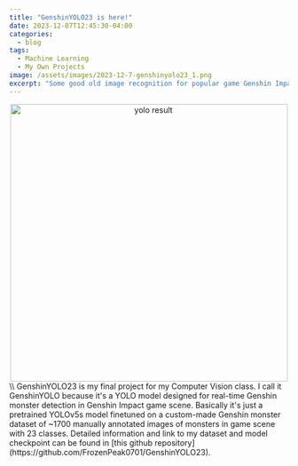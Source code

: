 ```yaml
---
title: "GenshinYOLO23 is here!"
date: 2023-12-07T12:45:30-04:00
categories:
  - blog
tags:
  - Machine Learning 
  - My Own Projects
image: /assets/images/2023-12-7-genshinyolo23_1.png
excerpt: "Some good old image recognition for popular game Genshin Impact!"
---
```


<div style="text-align: center;"><img src="/assets/images/2023-12-7-genshinyolo23_1.png" alt="yolo result" width="500"></div>
\\
GenshinYOLO23 is my final project for my Computer Vision class. I call it GenshinYOLO because it's a YOLO model designed for real-time Genshin monster detection in Genshin Impact game scene. Basically it's just a pretrained YOLOv5s model finetuned on a custom-made Genshin monster dataset of ~1700 manually annotated images of monsters in game scene with 23 classes. Detailed information and link to my dataset and model checkpoint can be found in [this github repository](https://github.com/FrozenPeak0701/GenshinYOLO23).
